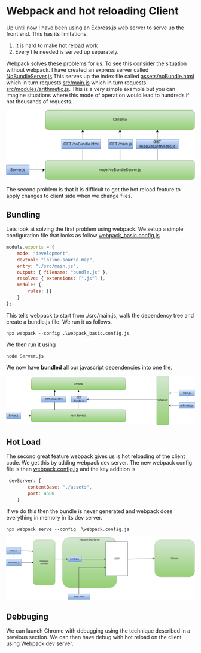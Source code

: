 # Webpack and hot reloading Client

Up until now I have been using an Express.js web server to serve up the front end. This has its limitations. 

1. It is hard to make hot reload work
2. Every file needed is served up separately. 
 
Webpack solves these problems for us. To see this consider the situation without webpack. I have created an express server called [NoBundleServer.js](./NoBundleServer.js) This serves up the index file called [assets/noBundle.html](./assets/noBundle.html) which in turn requests [src/main.js](./src/main.js) which in turn requests [src/modules/arithmetic.js](./src/modules/arithmetic.js). This is a very simple example but you can imagine situations where this mode of operation would lead to hundreds if not thousands of requests. 

![No Bundler](./img/basic-client-server.png)

The second problem is that it is  difficult to get the hot reload feature to apply changes to client side when we change files. 

## Bundling
Lets look at solving the first problem using webpack. We setup a simple configuration file that looks as follow [webpack_basic.config.js](./webpack_basic.config.js)

```js
module.exports = {
    mode: "development",
    devtool: "inline-source-map",
    entry: "./src/main.js",
    output: { filename: "bundle.js" },    
    resolve: { extensions: [".js"] },
    module: {
        rules: []
    }
};

```

This tells webpack to start from ./src/main.js, walk the dependency tree and create a bundle.js file. We run it as follows. 

```
npx webpack --config .\webpack_basic.config.js
```

We then run it using 

```
node Server.js
```
We now have **bundled** all our javascript dependencies into one file. 

![Bundler](./img/bundler.png)

## Hot Load
The second great feature webpack gives us is hot reloading of the client code. We get this by adding webpack dev server. The new webpack config file is then [webpack.config.js](./webpack.config.js) and the key addition is 

```js
 devServer: {
        contentBase: "./assets",
        port: 4500
    }
```

If we do this then the bundle is never generated and webpack does everything in memory in its dev server. 

```
npx webpack serve --config .\webpack.config.js
```
![Webpack Dev Server](./img/dev-server.png)


## Debbuging
We can launch Chrome with debugging using the technique described in a previous section. We can then have debug with hot reload on the client using Webpack dev server.